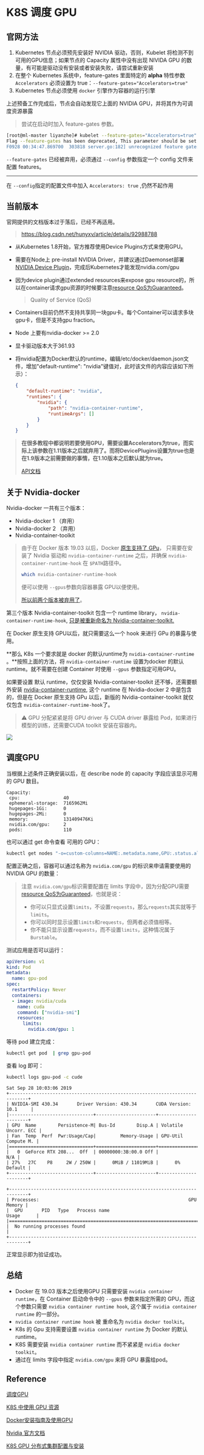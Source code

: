 # K8S 调度 GPU

## 官网方法



1. Kubernetes 节点必须预先安装好 NVIDIA 驱动，否则，Kubelet 将检测不到可用的GPU信息；如果节点的 Capacity 属性中没有出现 NIVIDA GPU 的数量，有可能是驱动没有安装或者安装失败，请尝试重新安装
2. 在整个 Kubernetes 系统中，feature-gates 里面特定的 **alpha** 特性参数 `Accelerators` 必须设置为 true：`--feature-gates="Accelerators=true"`
3. Kubernetes 节点必须使用 `docker` 引擎作为容器的运行引擎

上述预备工作完成后，节点会自动发现它上面的 NVIDIA GPU，并将其作为可调度资源暴露

> 尝试在启动时加入 feature-gates 参数。

```bash
[root@ml-master liyanzhe]# kubelet --feature-gates="Accelerators=true"
Flag --feature-gates has been deprecated, This parameter should be set via the config file specified by the Kubelet's --config flag. See https://kubernetes.io/docs/tasks/administer-cluster/kubelet-config-file/ for more information.
F0928 00:34:47.869700  303818 server.go:182] unrecognized feature gate: Accelerators
```

`--feature-gates` 已经被弃用，必须通过 `--config` 参数指定一个 config 文件来配置 features。

---

在 `--config`指定的配置文件中加入 `Accelerators: true` ,仍然不起作用



## 当前版本



官网提供的文档版本过于落后，已经不再适用。



> https://blog.csdn.net/hunyxv/article/details/92988788

* 从Kubernetes 1.8开始，官方推荐使用Device Plugins方式来使用GPU。

* 需要在Node上 pre-install NVIDIA Driver，并建议通过Daemonset部署[NVIDIA Device Plugin](https://github.com/NVIDIA/k8s-device-plugin)，完成后Kubernetes才能发现nvidia.com/gpu

* 因为device plugin通过extended resources来expose gpu resource的，所以在container请求gpu资源的时候要注意[resource QoS为Guaranteed](https://kubernetes.io/docs/tasks/configure-pod-container/quality-service-pod/#create-a-pod-that-gets-assigned-a-qos-class-of-guaranteed)。

  > Quality of Service (QoS)

* Containers目前仍然不支持共享同一块gpu卡。每个Container可以请求多块gpu卡，但是不支持gpu fraction。

* Node 上要有nvidia-docker >= 2.0

* 显卡驱动版本大于361.93

* 将nvidia配置为Docker默认的runtime，编辑/etc/docker/daemon.json文件，增加"default-runtime": "nvidia"键值对，此时该文件的内容应该如下所示）：

  ```json
  {
      "default-runtime": "nvidia",
      "runtimes": {
          "nvidia": {
              "path": "nvidia-container-runtime",
              "runtimeArgs": []
          }
      }
  }
  ```

> **在很多教程中都说明若要使用GPU，需要设置Accelerators为true，而实际上该参数在1.11版本之后就弃用了。而将DevicePlugins设置为true也是在1.9版本之前需要做的事情，在1.10版本之后默认就为true。**
>
> [API文档](https://kubernetes.io/docs/reference/command-line-tools-reference/feature-gates/)



## 关于 Nvidia-docker

Nvidia-docker 一共有三个版本：

* Nvidia-docker 1 （弃用）
* Nvidia-docker 2 （弃用）
* Nvidia-container-toolkit



> 由于在 Docker 版本 19.03 以后，Docker [原生支持了 GPu](https://docs.docker.com/config/containers/resource_constraints/#gpu)， 只需要在安装了 Nvidia 驱动和 `nvidia-container-runtime` 之后，并确保 `nvidia-container-runtime-hook` 在 `$PATH`路径中。
>
> ```bash
> which nvidia-container-runtime-hook
> ```
>
> 便可以使用 `--gpus`参数向容器暴露 GPU以便使用。
>
> [所以前两个版本被弃用了](https://github.com/NVIDIA/nvidia-docker/wiki/Installation-(Native-GPU-Support))。



第三个版本 Nvidia-container-toolkit 包含一个 runtime library， `nvidia-container-runtime-hook`, [只是被重新命名为 Nvidia-container-toolkit.](https://github.com/NVIDIA/nvidia-container-runtime/releases/tag/3.1.0) 

在 Docker 原生支持 GPU以后，就只需要这么一个 hook 来进行 GPu 的暴露与使用。

**那么 K8s 一个要求就是 docker 的默认runtime为 `nvidia-container-runtime` 。**按照上面的方法，将 `nvidia-container-runtime` 设置为docker 的默认 runtime。就不需要在创建 Container 时使用 `--gpus` 参数指定可用GPU。

如果要设置 默认 runtime，仅仅安装 Nvidia-container-toolkit 还不够，还需要额外安装  [nvidia-container-runtime](https://github.com/NVIDIA/nvidia-container-runtime), 这个 runtime 在 Nvidia-docker 2 中是包含的，但是在 Docker 原生支持 GPu 以后，新版的 Nvidia-container-toolkit 就仅仅包含 `nvidia-container-runtime-hook`了。



> ⚠️ GPU 分配紧紧是将 GPU driver 与 CUDA driver 暴露给 Pod，如果进行 模型的训练，还需要CUDA toolkit 安装在容器内。

![](https://cloud.githubusercontent.com/assets/3028125/12213714/5b208976-b632-11e5-8406-38d379ec46aa.png)

## 调度GPU

当根据上述条件正确安装以后，在 describe node 的 capacity 字段应该显示可用的 GPU 数目。

```
Capacity:
 cpu:                40
 ephemeral-storage:  7165962Mi
 hugepages-1Gi:      0
 hugepages-2Mi:      0
 memory:             131409476Ki
 nvidia.com/gpu:     2
 pods:               110
```

也可以通过 get 命令查看 可用的 GPU：

```bash
kubectl get nodes "-o=custom-columns=NAME:.metadata.name,GPU:.status.allocatable.nvidia\.com/gpu"
```



配置正确之后，容器可以通过名称为 `nvidia.com/gpu` 的标识来申请需要使用的 NVIDIA GPU 的数量：



> 注意 `nvidia.com/gpu`标识需要配置在 limits 字段中，因为分配GPU需要 [resource QoS为Guaranteed](https://kubernetes.io/docs/tasks/configure-pod-container/quality-service-pod/#create-a-pod-that-gets-assigned-a-qos-class-of-guaranteed)，也就是说：
>
> * 你可以只显式设置`limits`，不设置`requests`，那么`requests`其实就等于`limits`。
> * 你可以同时显示设置`limits`和`requests`，但两者必须值相等。
> * 你不能只显示设置`requests`，而不设置`limits`，这种情况属于`Burstable`。



测试应用是否可以运行：

```yaml
apiVersion: v1
kind: Pod
metadata:
  name: gpu-pod
spec:
  restartPolicy: Never
  containers:
  - image: nvidia/cuda
    name: cuda    
    command: ["nvidia-smi"]
    resources:
      limits:
        nvidia.com/gpu: 1
```



等待 pod 建立完成：

```bash
kubectl get pod  | grep gpu-pod
```

查看 log 即可：

```bash
kubectl logs gpu-pod -c cude
```

```
Sat Sep 28 10:03:06 2019
+-----------------------------------------------------------------------------+
| NVIDIA-SMI 430.34       Driver Version: 430.34       CUDA Version: 10.1     |
|-------------------------------+----------------------+----------------------+
| GPU  Name        Persistence-M| Bus-Id        Disp.A | Volatile Uncorr. ECC |
| Fan  Temp  Perf  Pwr:Usage/Cap|         Memory-Usage | GPU-Util  Compute M. |
|===============================+======================+======================|
|   0  GeForce RTX 208...  Off  | 00000000:3B:00.0 Off |                  N/A |
| 27%   27C    P8     2W / 250W |      0MiB / 11019MiB |      0%      Default |
+-------------------------------+----------------------+----------------------+

+-----------------------------------------------------------------------------+
| Processes:                                                       GPU Memory |
|  GPU       PID   Type   Process name                             Usage      |
|=============================================================================|
|  No running processes found                                                 |
+-----------------------------------------------------------------------------+
```



正常显示即为验证成功。



## 总结

* Docker 在 19.03 版本之后使用GPU 只需要安装 `nvidia container runtime`，在 Container 启动命令中的 `--gpus` 参数来指定所需的 GPU，而这个参数只需要 `nvidia container runtime hook`, 这个属于 `nvidia container runtime` 的一部分。
* `nvidia container runtime hook` 被 重命名为 `nvidia docker toolkit`。
* K8s 的 Gpu 支持需要设置 `nvidia container runtime` 为 Docker 的默认 runtime。
* K8S 需要安装 `nvidia container runtime` 而不紧紧是 `nvidia docker toolkit`。
* 通过在 limits 字段中指定 `nvidia.com/gpu` 来将 GPU 暴露给pod。



## Reference

[调度GPU](https://kubernetes.io/zh/docs/tasks/manage-gpus/scheduling-gpus/)

[K8S 中使用 GPU 资源](https://kubernetes.io/zh/docs/concepts/cluster-administration/addons/)

[Docker安装指南及使用GPU](https://bluesmilery.github.io/blogs/252e6902/)

[Nvidia 官方文档](https://docs.nvidia.com/datacenter/kubernetes/kubernetes-upstream/index.html#kubernetes-beforebegin)

[K8S GPU 分布式集群配置与安装](https://readailib.com/2019/03/20/kubernetes/gpu-device-plugins/)
